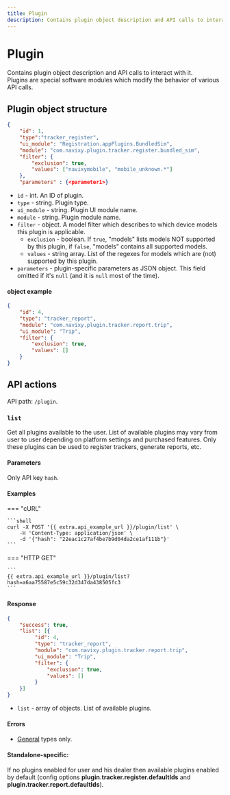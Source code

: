 ```yaml
---
title: Plugin
description: Contains plugin object description and API calls to interact with it. Plugins are special software modules which modify the behavior of various API calls.
---
```


# Plugin

Contains plugin object description and API calls to interact with it.<br>
Plugins are special software modules which modify the behavior of various API calls.


## Plugin object structure

```json
{
    "id": 1,
    "type":"tracker_register",
    "ui_module": "Registration.appPlugins.BundledSim",
    "module": "com.navixy.plugin.tracker.register.bundled_sim",
    "filter": {
        "exclusion": true,
        "values": ["navixymobile", "mobile_unknown.*"]
    },
    "parameters" : {<parameter1>}
```

* `id` - int. An ID of plugin.
* `type` - string. Plugin type.
* `ui_module` - string. Plugin UI module name.
* `module` - string. Plugin module name.
* `filter` - object. A model filter which describes to which device models this plugin is applicable.
    * `exclusion` - boolean. If `true`, "models" lists models NOT supported by this plugin, if `false`, "models" 
    contains all supported models.
    * `values` - string array. List of the regexes for models which are (not) supported by this plugin.
* `parameters` - plugin-specific parameters as JSON object. This field omitted if it's `null` (and it is `null` most of the time).

#### object example

```json
{
    "id": 4,
    "type": "tracker_report",
    "module": "com.navixy.plugin.tracker.report.trip",
    "ui_module": "Trip",
    "filter": {
        "exclusion": true,
        "values": []
    }
}
```


## API actions

API path: `/plugin`.

### `list`

Get all plugins available to the user. List of available plugins may vary from user to user depending on platform 
settings and purchased features. Only these plugins can be used to register trackers, generate reports, etc.

#### Parameters

Only API key `hash`.

#### Examples

=== "cURL"

    ```shell
    curl -X POST '{{ extra.api_example_url }}/plugin/list' \
        -H 'Content-Type: application/json' \
        -d '{"hash": "22eac1c27af4be7b9d04da2ce1af111b"}'
    ```
    
=== "HTTP GET"

    ```
    {{ extra.api_example_url }}/plugin/list?hash=a6aa75587e5c59c32d347da438505fc3
    ```

#### Response

```json
{
    "success": true,
    "list": [{
         "id": 4,
         "type": "tracker_report",
         "module": "com.navixy.plugin.tracker.report.trip",
         "ui_module": "Trip",
         "filter": {
             "exclusion": true,
             "values": []
         }
    }]
}
```

* `list` - array of objects. List of available plugins.

#### Errors

* [General](../../../getting-started/errors.md#error-codes) types only.

#### Standalone-specific:

If no plugins enabled for user and his dealer then available plugins enabled by default 
(config options **plugin.tracker.register.defaultIds** and **plugin.tracker.report.defaultIds**).